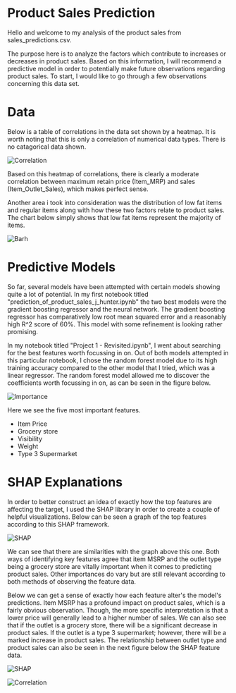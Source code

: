 # Product Sales Prediction

Hello and welcome to my analysis of the product sales from sales_predictions.csv.

The purpose here is to analyze the factors which contribute to increases or decreases in product sales. Based on this information, I will recommend a predictive model in order to potentially make future observations regarding product sales. To start, I would like to go through a few observations concerning this data set.

# Data

Below is a table of correlations in the data set shown by a heatmap. It is worth noting that this is only a correlation of numerical data types. There is no catagorical data shown.

![Correlation](images/product_sales_corr.png)

Based on this heatmap of correlations, there is clearly a moderate correlation between maximum retain price (Item_MRP) and sales (Item_Outlet_Sales), which makes perfect sense.

Another area i took into consideration was the distribution of low fat items and regular items along with how these two factors relate to product sales. The chart below simply shows that low fat items represent the majority of items. 

![Barh](images/product_sales_barh.png)

# Predictive Models 

So far, several models have been attempted with certain models showing quite a lot of potential. In my first notebook titled "prediction_of_product_sales_j_hunter.ipynb" the two best models were the gradient boosting regressor and the neural network. The gradient boosting regressor has comparatively low root mean squared error and a reasonably high R^2 score of 60%. This model with some refinement is looking rather promising. 

In my notebook titled "Project 1 - Revisited.ipynb", I went about searching for the best features worth focussing in on. Out of both models attempted in this particular notebook, I chose the random forest model due to its high training accuracy compared to the other model that I tried, which was a linear regressor. The random forest model allowed me to discover the coefficients worth focussing in on, as can be seen in the figure below.

![Importance](images/rf_importance.png)

Here we see the five most important features. 
* Item Price
* Grocery store
* Visibility
* Weight
* Type 3 Supermarket

# SHAP Explanations

In order to better construct an idea of exactly how the top features are affecting the target, I used the SHAP library in order to create a couple of helpful visualizations. Below can be seen a graph of the top features according to this SHAP framework.

![SHAP](images/shap_bar.png)

We can see that there are similarities with the graph above this one. Both ways of identifying key features agree that item MSRP and the outlet type being a grocery store are vitally important when it comes to predicting product sales. Other importances do vary but are still relevant according to both methods of observing the feature data.

Below we can get a sense of exactly how each feature alter's the model's predictions. Item MSRP has a profound impact on product sales, which is a fairly obvious observation. Though, the more specific interpretation is that a lower price will generally lead to a higher number of sales. We can also see that if the outlet is a grocery store, there will be a significant decrease in product sales. If the outlet is a type 3 supermarket; however, there will be a marked increase in product sales. The relationship between outlet type and product sales can also be seen in the next figure below the SHAP feature data.

![SHAP](images/shap_dot.png)

![Correlation](images/sales_by_outlet_type.png)
